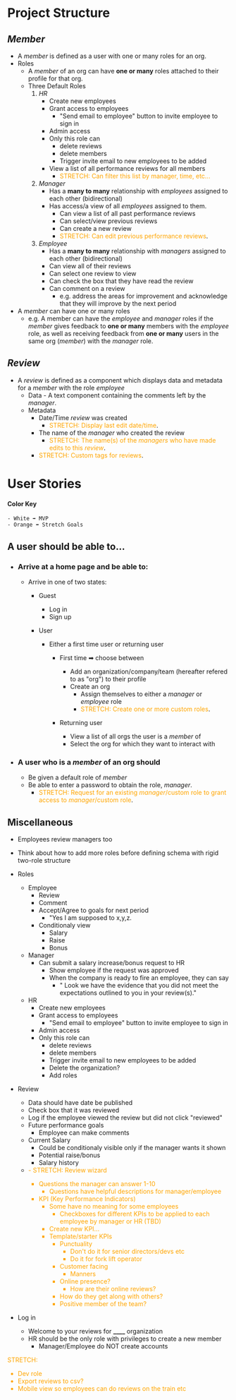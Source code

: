 # Project Structure

## _Member_

- A _member_ is defined as a user with one or many roles for an org.
- Roles
  - A _member_ of an org can have **one or many** roles attached to their profile for that org.
  - Three Default Roles
    1. _HR_
       - Create new employees
       - Grant access to employees
         - "Send email to employee" button to invite employee to sign in
       - Admin access
       - Only this role can
         - delete reviews
         - delete members
         - Trigger invite email to new employees to be added
       - View a list of all performance reviews for all members
         - <span style="color:orange">STRETCH: Can filter this list by manager, time, etc...</span>
    2. _Manager_
       - Has a **many to many** relationship with _employees_ assigned to each other (bidirectional)
       - Has access/a view of all _employees_ assigned to them.
         - Can view a list of all past performance reviews
         - Can select/view previous reviews
         - Can create a new review
         - <span style="color:orange">STRETCH: Can edit previous performance reviews</span>.
    3. _Employee_
       - Has a **many to many** relationship with _managers_ assigned to each other (bidirectional)
       - Can view all of their reviews
       - Can select one review to view
       - Can check the box that they have read the review
       - Can comment on a review
         - e.g. address the areas for improvement and acknowledge that they will improve by the next period
- A _member_ can have one or many roles
  - e.g. A member can have the _employee_ and _manager_ roles if the _member_ gives feedback to **one or many** members with the _employee_ role, as well as receiving feedback from **one or many** users in the same org (_member_) with the _manager_ role.

## _Review_

- A _review_ is defined as a component which displays data and metadata for a _member_ with the role _employee_
  - Data - A text component containing the comments left by the _manager_.
  - Metadata
    - Date/Time _review_ was created
      - <span style="color:orange">STRETCH: Display last edit date/time</span>.
    - The name of the _manager_ who created the review
      - <span style="color:orange">STRETCH: The name(s) of the _managers_ who have made edits to this _review_</span>.
    - <span style="color:orange">STRETCH: Custom tags for reviews</span>.

# User Stories

#### **Color Key**

    - White ➡ MVP
    - Orange ➡ Stretch Goals

## A user should be able to...

- ### Arrive at a home page and be able to:

  - Arrive in one of two states:

    - Guest
      - Log in
      - Sign up
    - User

      - Either a first time user or returning user

        - First time ➡ choose between

          - Add an organization/company/team (hereafter refered to as "org") to their profile
          - Create an org
            - Assign themselves to either a _manager_ or _employee_ role
            - <span style="color:orange">STRETCH: Create one or more custom roles</span>.

        - Returning user
          - View a list of all orgs the user is a _member_ of
          - Select the org for which they want to interact with

- ### A user who is a _member_ of an org should
  - Be given a default role of _member_
  - Be able to enter a password to obtain the role, _manager_.
    - <span style="color:orange">STRETCH: Request for an existing _manager_/custom role to grant access to _manager_/custom role</span>.

## Miscellaneous

- Employees review managers too
- Think about how to add more roles before defining schema with rigid two-role structure
- Roles
  - Employee
    - Review
    - Comment
    - Accept/Agree to goals for next period
      - "Yes I am supposed to x,y,z.
    - Conditionaly view
      - Salary
      - Raise
      - Bonus
  - Manager
    - Can submit a salary increase/bonus request to HR
      - Show employee if the request was approved
      - When the company is ready to fire an employee, they can say
        - " Look we have the evidence that you did not meet the expectations outlined to you in your review(s)."
  - HR
    - Create new employees
    - Grant access to employees
      - "Send email to employee" button to invite employee to sign in
    - Admin access
    - Only this role can
      - delete reviews
      - delete members
      - Trigger invite email to new employees to be added
      - Delete the organization?
      - Add roles
- Review

  - Data should have date be published
  - Check box that it was reviewed
  - Log if the employee viewed the review but did not click "reviewed"
  - Future performance goals
    - Employee can make comments
  - Current Salary
    - Could be conditionaly visible only if the manager wants it shown
    - Potential raise/bonus
    - Salary history
  - <span style="color:orange">- STRETCH: Review wizard
    - Questions the manager can answer 1-10
      - Questions have helpful descriptions for manager/employee
    - KPI (Key Performance Indicators)
      - Some have no meaning for some employees
        - Checkboxes for different KPIs to be applied to each employee by manager or HR (TBD)
      - Create new KPI...
      - Template/starter KPIs
        - Punctuality
          - Don't do it for senior directors/devs etc
          - Do it for fork lift operator
        - Customer facing
          - Manners
        - Online presence?
          - How are their online reviews?
        - How do they get along with others?
        - Positive member of the team?</span>

- Log in

  - Welcome to your reviews for **\_\_\_\_** organization
  - HR should be the only role with privileges to create a new member
    - Manager/Employee do NOT create accounts

<span style="color:orange">
  STRETCH:

- Dev role
- Export reviews to csv?
- Mobile view so employees can do reviews on the train etc
  </span>
